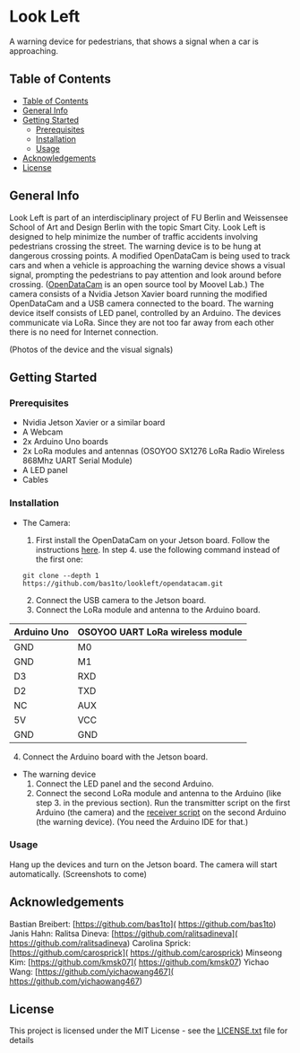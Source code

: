 # Look Left

A warning device for pedestrians, that shows a signal when a car is approaching.

## Table of Contents

* [Table of Contents](#table-of-contents)
* [General Info](#general-info)
* [Getting Started](#getting-started)
    * [Prerequisites](#prerequisites)
    * [Installation](#installation)
    * [Usage](#usage)
* [Acknowledgements](#acknowledgements)
* [License](#license)

## General Info

Look Left is part of an interdisciplinary project of FU Berlin and Weissensee School of Art and Design Berlin with the topic Smart City. Look Left is designed to help minimize the number of traffic accidents involving pedestrians crossing the street. The warning device is to be hung at dangerous crossing points. A modified OpenDataCam is being used to track cars and when a vehicle is approaching the warning device shows a visual signal, prompting the pedestrians to pay attention and look around before crossing. ([OpenDataCam]( https://github.com/opendatacam/opendatacam) is an open source tool by Moovel Lab.)
The camera consists of a Nvidia Jetson Xavier board running the modified OpenDataCam and a USB camera connected to the board.
The warning device itself consists of LED panel, controlled by an Arduino.
The devices communicate via LoRa. Since they are not too far away from each other there is no need for Internet connection.

(Photos of the device and the visual signals)

## Getting Started

### Prerequisites
+ Nvidia Jetson Xavier or a similar board
+ A Webcam
+ 2x Arduino Uno boards
+ 2x LoRa modules and antennas (OSOYOO SX1276 LoRa Radio Wireless 868Mhz UART Serial Module)
+ A LED panel
+ Cables

### Installation
- The Camera:
  1. First install the OpenDataCam on your Jetson board. Follow the instructions [here]( https://github.com/bas1to/lookleft/blob/master/opendatacam/documentation/USE_WITHOUT_DOCKER.md). In step 4. use the following command instead of the first one:
  
  ```
  git clone --depth 1 https://github.com/bas1to/lookleft/opendatacam.git
  ```

  2. Connect the USB camera to the Jetson board.
  3. Connect the LoRa module and antenna to the Arduino board.

| Arduino Uno | OSOYOO UART LoRa wireless module |
| ----------- | -------------------------------- |
| GND | M0 |
| GND | M1 |
| D3 | RXD |
| D2 | TXD |
| NC | AUX |
| 5V | VCC |
| GND | GND |

  4. Connect the Arduino board with the Jetson board.
- The warning device
  1. Connect the LED panel and the second Arduino.
  2. Connect the second LoRa module and antenna to the Arduino (like step 3. in the previous section).  Run the transmitter script on the first Arduino (the camera) and the [receiver script]( https://github.com/bas1to/lookleft/blob/master/receiver_panel.ino) on the second Arduino (the warning device). (You need the Arduino IDE for that.)


### Usage
Hang up the devices and turn on the Jetson board. The camera will start automatically. 
(Screenshots to come)

## Acknowledgements
Bastian Breibert: [https://github.com/bas1to]( https://github.com/bas1to)
Janis Hahn: []()
Ralitsa Dineva: [https://github.com/ralitsadineva]( https://github.com/ralitsadineva)
Carolina Sprick: [https://github.com/carosprick]( https://github.com/carosprick)
Minseong Kim: [https://github.com/kmsk07]( https://github.com/kmsk07)
Yichao Wang: [https://github.com/yichaowang467]( https://github.com/yichaowang467)

## License
This project is licensed under the MIT License - see the [LICENSE.txt]( https://github.com/bas1to/lookleft/blob/master/LICENSE.txt) file for details

